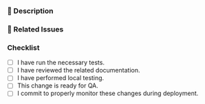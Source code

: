 <!--
Thank you for submitting a pull request! Please complete the following sections and ensure that you have completed all of the relevant checklist items below.
-->

### :pencil: Description

<!-- Please provide a detailed description of your change. -->

### :link: Related Issues

<!-- Please provide a link to any related jira tickets. -->

### Checklist

- [ ] I have run the necessary tests.
- [ ] I have reviewed the related documentation.
- [ ] I have performed local testing.
- [ ] This change is ready for QA.
- [ ] I commit to properly monitor these changes during deployment.
